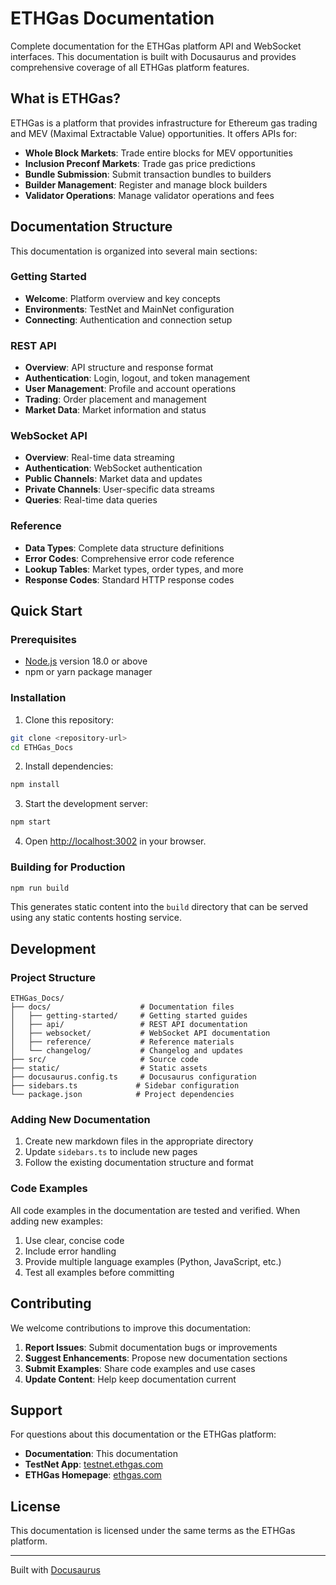 # ETHGas Documentation

Complete documentation for the ETHGas platform API and WebSocket interfaces. This documentation is built with Docusaurus and provides comprehensive coverage of all ETHGas platform features.

## What is ETHGas?

ETHGas is a platform that provides infrastructure for Ethereum gas trading and MEV (Maximal Extractable Value) opportunities. It offers APIs for:

- **Whole Block Markets**: Trade entire blocks for MEV opportunities
- **Inclusion Preconf Markets**: Trade gas price predictions
- **Bundle Submission**: Submit transaction bundles to builders
- **Builder Management**: Register and manage block builders
- **Validator Operations**: Manage validator operations and fees

## Documentation Structure

This documentation is organized into several main sections:

### Getting Started
- **Welcome**: Platform overview and key concepts
- **Environments**: TestNet and MainNet configuration
- **Connecting**: Authentication and connection setup

### REST API
- **Overview**: API structure and response format
- **Authentication**: Login, logout, and token management
- **User Management**: Profile and account operations
- **Trading**: Order placement and management
- **Market Data**: Market information and status

### WebSocket API
- **Overview**: Real-time data streaming
- **Authentication**: WebSocket authentication
- **Public Channels**: Market data and updates
- **Private Channels**: User-specific data streams
- **Queries**: Real-time data queries

### Reference
- **Data Types**: Complete data structure definitions
- **Error Codes**: Comprehensive error code reference
- **Lookup Tables**: Market types, order types, and more
- **Response Codes**: Standard HTTP response codes

## Quick Start

### Prerequisites

- [Node.js](https://nodejs.org/en/download/) version 18.0 or above
- npm or yarn package manager

### Installation

1. Clone this repository:
```bash
git clone <repository-url>
cd ETHGas_Docs
```

2. Install dependencies:
```bash
npm install
```

3. Start the development server:
```bash
npm start
```

4. Open [http://localhost:3002](http://localhost:3002) in your browser.

### Building for Production

```bash
npm run build
```

This generates static content into the `build` directory that can be served using any static contents hosting service.

## Development

### Project Structure

```
ETHGas_Docs/
├── docs/                    # Documentation files
│   ├── getting-started/     # Getting started guides
│   ├── api/                 # REST API documentation
│   ├── websocket/           # WebSocket API documentation
│   ├── reference/           # Reference materials
│   └── changelog/           # Changelog and updates
├── src/                     # Source code
├── static/                  # Static assets
├── docusaurus.config.ts     # Docusaurus configuration
├── sidebars.ts             # Sidebar configuration
└── package.json            # Project dependencies
```

### Adding New Documentation

1. Create new markdown files in the appropriate directory
2. Update `sidebars.ts` to include new pages
3. Follow the existing documentation structure and format

### Code Examples

All code examples in the documentation are tested and verified. When adding new examples:

1. Use clear, concise code
2. Include error handling
3. Provide multiple language examples (Python, JavaScript, etc.)
4. Test all examples before committing

## Contributing

We welcome contributions to improve this documentation:

1. **Report Issues**: Submit documentation bugs or improvements
2. **Suggest Enhancements**: Propose new documentation sections
3. **Submit Examples**: Share code examples and use cases
4. **Update Content**: Help keep documentation current

## Support

For questions about this documentation or the ETHGas platform:

- **Documentation**: This documentation
- **TestNet App**: [testnet.ethgas.com](https://testnet.ethgas.com)
- **ETHGas Homepage**: [ethgas.com](https://ethgas.com)

## License

This documentation is licensed under the same terms as the ETHGas platform.

---

Built with [Docusaurus](https://docusaurus.io/)
